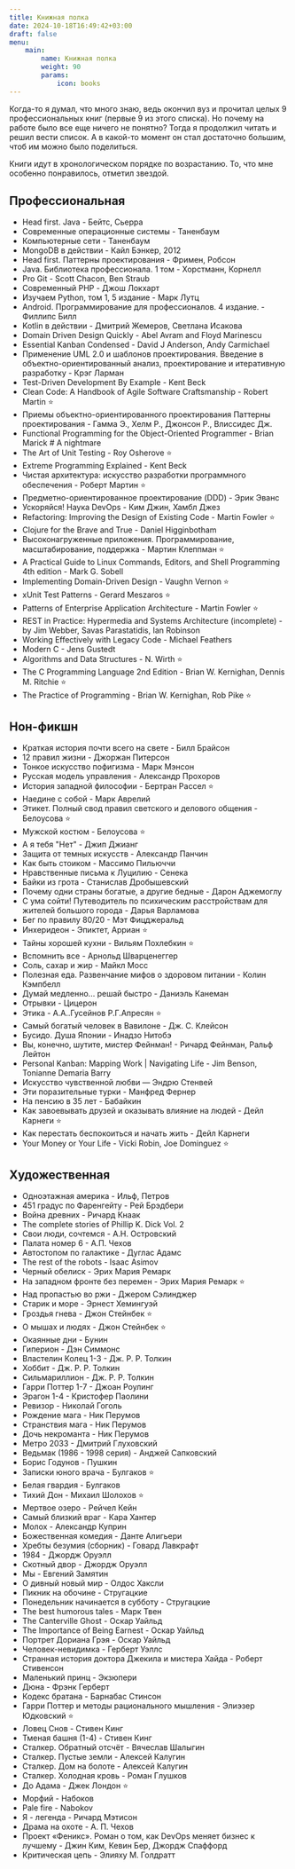 ```yaml
---
title: Книжная полка
date: 2024-10-18T16:49:42+03:00
draft: false
menu: 
    main:
        name: Книжная полка
        weight: 90
        params:
            icon: books
---
```


Когда-то я думал, что много знаю, ведь окончил вуз и прочитал целых 9 профессиональных книг (первые 9 из этого списка). Но почему на работе было все еще ничего не понятно? Тогда я продолжил читать и решил вести список. А в какой-то момент он стал достаточно большим, чтоб им можно было поделиться.

Книги идут в хронологическом порядке по возрастанию. То, что мне особенно понравилось, отметил звездой.

## Профессиональная

* Head first. Java - Бейтс, Сьерра
* Современные операционные системы - Таненбаум
* Компьютерные сети - Таненбаум
* MongoDB в действии - Кайл Бэнкер, 2012
* Head first. Паттерны проектирования - Фримен, Робсон
* Java. Библиотека профессионала. 1 том - Хорстманн, Корнелл
* Pro Git - Scott Chacon, Ben Straub
* Современный PHP - Джош Локхарт
* Изучаем Python, том 1, 5 издание - Марк Лутц
* Android. Программирование для профессионалов. 4 издание. - Филлипс Билл
* Kotlin в действии - Дмитрий Жемеров, Светлана Исакова
* Domain Driven Design Quickly - Abel Avram and Floyd Marinescu
* Essential Kanban Condensed - David J Anderson, Andy Carmichael
* Применение UML 2.0 и шаблонов проектирования. Введение в объектно-ориентированный анализ, проектирование и итеративную разработку - Крэг Ларман
* Test-Driven Development By Example - Kent Beck
* Clean Code: A Handbook of Agile Software Craftsmanship - Robert Martin ⭐
* Приемы объектно-ориентированного проектирования Паттерны проектирования - Гамма Э., Хелм Р., Джонсон Р., Влиссидес Дж.
* Functional Programming for the Object-Oriented Programmer - Brian Marick # A nightmare
* The Art of Unit Testing - Roy Osherove ⭐
* Extreme Programming Explained - Kent Beck
* Чистая архитектура: искусство разработки программного обеспечения - Роберт Мартин ⭐
* Предметно-ориентированное проектирование (DDD) - Эрик Эванс
* Ускоряйся! Наука DevOps - Ким Джин, Хамбл Джез
* Refactoring: Improving the Design of Existing Code - Martin Fowler ⭐
* Clojure for the Brave and True - Daniel Higginbotham
* Высоконагруженные приложения. Программирование, масштабирование, поддержка - Мартин Клеппман ⭐
* A Practical Guide to Linux Commands, Editors, and Shell Programming 4th edition - Mark G. Sobell
* Implementing Domain-Driven Design - Vaughn Vernon ⭐
* xUnit Test Patterns - Gerard Meszaros ⭐
* Patterns of Enterprise Application Architecture - Martin Fowler ⭐
* REST in Practice: Hypermedia and Systems Architecture (incomplete) - by Jim Webber, Savas Parastatidis, Ian Robinson
* Working Effectively with Legacy Code - Michael Feathers
* Modern C - Jens Gustedt
* Algorithms and Data Structures - N. Wirth ⭐
* The C Programming Language 2nd Edition - Brian W. Kernighan, Dennis M. Ritchie ⭐
* The Practice of Programming - Brian W. Kernighan, Rob Pike ⭐

## Нон-фикшн

* Краткая история почти всего на свете - Билл Брайсон
* 12 правил жизни - Джоржан Питерсон
* Тонкое искусство пофигизма - Марк Мэнсон
* Русская модель управления - Александр Прохоров
* История западной философии - Бертран Рассел ⭐
* Наедине с собой - Марк Аврелий
* Этикет. Полный свод правил светского и делового общения - Белоусова ⭐
* Мужской костюм - Белоусова ⭐
* А я тебя "Нет" - Джип Джианг
* Защита от темных искусств - Александр Панчин
* Как быть стоиком - Массимо Пильюччи
* Нравственные письма к Луцилию - Сенека
* Байки из грота - Станислав Дробышевский
* Почему одни страны богатые, а другие бедные - Дарон Аджемоглу
* С ума сойти! Путеводитель по психическим расстройствам для жителей большого города - Дарья Варламова
* Бег по правилу 80/20 - Мэт Фицджеральд
* Инхеридеон - Эпиктет, Арриан ⭐
* Тайны хорошей кухни - Вильям Похлебкин ⭐
* Вспомнить все - Арнольд Шварценеггер
* Соль, сахар и жир - Майкл Мосс
* Полезная еда. Развенчание мифов о здоровом питании - Колин Кэмпбелл
* Думай медленно... решай быстро - Даниэль Канеман
* Отрывки - Цицерон
* Этика - А.А..Гусейнов Р.Г.Апресян ⭐
* Самый богатый человек в Вавилоне - Дж. С. Клейсон
* Бусидо. Душа Японии - Инадзо Нитобэ
* Вы, конечно, шутите, мистер Фейнман! - Ричард Фейнман, Ральф Лейтон
* Personal Kanban: Mapping Work | Navigating Life - Jim Benson, Tonianne Demaria Barry
* Искусство чувственной любви — Эндрю Стенвей
* Эти поразительные турки - Манфред Фернер
* На пенсию в 35 лет - Бабайкин
* Как завоевывать друзей и оказывать влияние на людей - Дейл Карнеги ⭐
* Как перестать беспокоиться и начать жить - Дейл Карнеги
* Your Money or Your Life -  Vicki Robin, Joe Dominguez ⭐

## Художественная

* Одноэтажная америка - Ильф, Петров
* 451 градус по Фаренгейту - Рей Брэдбери
* Война древних - Ричард Кнаак
* The complete stories of Phillip K. Dick Vol. 2
* Свои люди, сочтемся - А.Н. Островский
* Палата номер 6 - А.П. Чехов
* Автостопом по галактике - Дуглас Адамс
* The rest of the robots - Isaac Asimov
* Черный обелиск - Эрих Мария Ремарк
* На западном фронте без перемен - Эрих Мария Ремарк ⭐
* Над пропастью во ржи - Джером Сэлинджер
* Старик и море - Эрнест Хемингуэй
* Гроздья гнева - Джон Стейнбек ⭐
* О мышах и людях - Джон Стейнбек ⭐
* Окаянные дни - Бунин
* Гиперион - Дэн Симмонс
* Властелин Колец 1-3 - Дж. Р. Р. Толкин
* Хоббит - Дж. Р. Р. Толкин
* Сильмариллион - Дж. Р. Р. Толкин
* Гарри Поттер 1-7 - Джоан Роулинг
* Эрагон 1-4 - Кристофер Паолини
* Ревизор - Николай Гоголь
* Рождение мага - Ник Перумов
* Странствия мага - Ник Перумов
* Дочь некроманта - Ник Перумов
* Метро 2033 - Дмитрий Глуховский
* Ведьмак (1986 - 1998 серия) - Анджей Сапковский
* Борис Годунов - Пушкин
* Записки юного врача - Булгаков ⭐
* Белая гвардия - Булгаков
* Тихий Дон - Михаил Шолохов ⭐
* Мертвое озеро - Рейчел Кейн
* Самый близкий враг - Кара Хантер
* Молох - Александр Куприн
* Божественная комедия - Данте Алигьери
* Хребты безумия (сборник) - Говард Лавкрафт
* 1984 - Джордж Оруэлл
* Скотный двор - Джордж Оруэлл
* Мы - Евгений Замятин
* О дивный новый мир - Олдос Хаксли
* Пикник на обочине - Стругацкие
* Понедельник начинается в субботу - Стругацкие
* The best humorous tales - Марк Твен
* The Canterville Ghost - Оскар Уайльд
* The Importance of Being Earnest - Оскар Уайльд
* Портрет Дориана Грэя - Оскар Уайльд
* Человек-невидимка - Герберт Уэллс
* Странная история доктора Джекила и мистера Хайда - Роберт Стивенсон
* Маленький принц - Экзюпери
* Дюна - Фрэнк Герберт
* Кодекс братана - Барнабас Стинсон
* Гарри Поттер и методы рационального мышления - Элиэзер Юдковский ⭐
* Ловец Снов - Стивен Кинг
* Тменая башня (1-4) - Стивен Кинг
* Сталкер. Обратный отсчёт - Вячеслав Шалыгин
* Сталкер. Пустые земли - Алексей Калугин
* Сталкер. Дом на болоте - Алексей Калугин
* Сталкер. Холодная кровь - Роман Глушков
* До Адама - Джек Лондон ⭐
* Морфий - Набоков
* Pale fire - Nabokov
* Я - легенда - Ричард Мэтисон
* Драма на охоте - А. П. Чехов
* Проект «Феникс». Роман о том, как DevOps меняет бизнес к лучшему - Джин Ким, Кевин Бер, Джордж Спаффорд
* Критическая цепь - Элияху М. Голдратт

